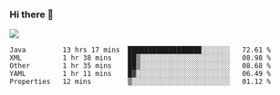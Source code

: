 ### Hi there 👋
![](https://github-readme-stats.vercel.app/api?username=tuichenchuxin)
<!--START_SECTION:waka-->
```text
Java         13 hrs 17 mins  ██████████████████░░░░░░░   72.61 % 
XML          1 hr 38 mins    ██▒░░░░░░░░░░░░░░░░░░░░░░   08.98 % 
Other        1 hr 35 mins    ██▒░░░░░░░░░░░░░░░░░░░░░░   08.68 % 
YAML         1 hr 11 mins    █▓░░░░░░░░░░░░░░░░░░░░░░░   06.49 % 
Properties   12 mins         ▒░░░░░░░░░░░░░░░░░░░░░░░░   01.12 % 
```
<!--END_SECTION:waka-->
